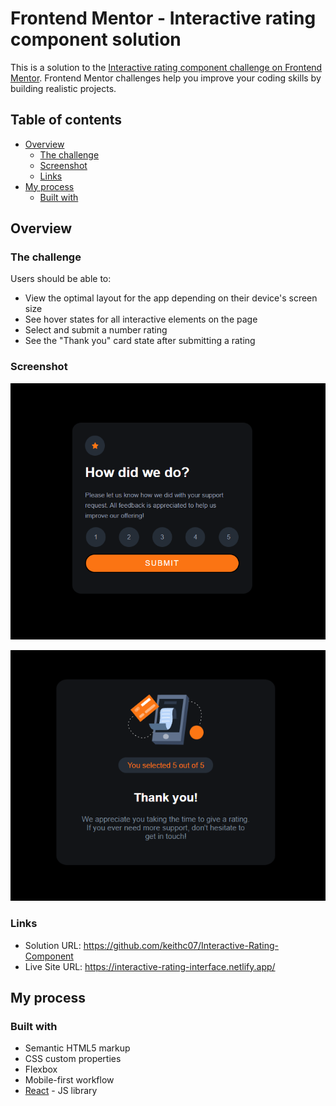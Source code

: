 # Frontend Mentor - Interactive rating component solution

This is a solution to the [Interactive rating component challenge on Frontend Mentor](https://www.frontendmentor.io/challenges/interactive-rating-component-koxpeBUmI). Frontend Mentor challenges help you improve your coding skills by building realistic projects. 

## Table of contents

- [Overview](#overview)
  - [The challenge](#the-challenge)
  - [Screenshot](#screenshot)
  - [Links](#links)
- [My process](#my-process)
  - [Built with](#built-with)

## Overview

### The challenge

Users should be able to:

- View the optimal layout for the app depending on their device's screen size
- See hover states for all interactive elements on the page
- Select and submit a number rating
- See the "Thank you" card state after submitting a rating

### Screenshot

![screenshot1](screenshot/screenshot1.png)

![screenshot2](screenshot/screenshot2.png)

### Links

- Solution URL: https://github.com/keithc07/Interactive-Rating-Component
- Live Site URL: https://interactive-rating-interface.netlify.app/

## My process

### Built with

- Semantic HTML5 markup
- CSS custom properties
- Flexbox
- Mobile-first workflow
- [React](https://reactjs.org/) - JS library

